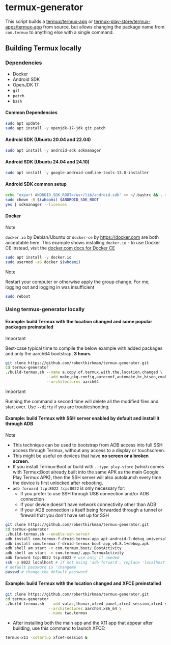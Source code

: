 # termux-generator

This script builds a [termux/termux-app](https://github.com/termux/termux-app) or [termux-play-store/termux-apps/termux-app](https://github.com/termux-play-store/termux-apps/tree/main/termux-app) from source, but allows changing the package name from `com.termux` to anything else with a single command.

## Building Termux locally

### Dependencies

- Docker
- Android SDK
- OpenJDK 17
- `git`
- `patch`
- `bash`

#### Common Dependencies
```bash
sudo apt update
sudo apt install -y openjdk-17-jdk git patch
```

#### Android SDK (Ubuntu 20.04 and 22.04)

```bash
sudo apt install -y android-sdk sdkmanager
```

#### Android SDK (Ubuntu 24.04 and 24.10)

```bash
sudo apt install -y google-android-cmdline-tools-13.0-installer
```

#### Android SDK common setup

```bash
echo "export ANDROID_SDK_ROOT=/usr/lib/android-sdk" >> ~/.bashrc && . ~/.bashrc
sudo chown -R $(whoami) $ANDROID_SDK_ROOT
yes | sdkmanager --licenses
```

#### Docker 

> [!NOTE]
> `docker.io` by Debian/Ubuntu or `docker-ce` by https://docker.com are both acceptable here. This example shows installing `docker.io` - to use Docker CE instead, visit the [docker.com docs for Docker CE](https://docs.docker.com/engine/install/)

```bash
sudo apt install -y docker.io
sudo usermod -aG docker $(whoami)
```

> [!NOTE]
> Restart your computer or otherwise apply the group change. For me, logging out and logging in was insufficient

```bash
sudo reboot
```

### Using termux-generator locally

#### Example: build Termux with the location changed and some popular packages preinstalled

> [!IMPORTANT]
> Best-case typical time to compile the below example with added packages and only the aarch64 bootstrap: **3 hours**

```bash
git clone https://github.com/robertkirkman/termux-generator.git
cd termux-generator
./build-termux.sh --name a.copy.of.termux.with.the.location.changed \
                  --add make,pkg-config,autoconf,automake,bc,bison,cmake,flex,gperf,libtool,libllvm,m4,git,golang,nodejs,patchelf,python,ruby,rust,subversion,python,proot-distro,ffmpeg \
                  --architectures aarch64
```

> [!IMPORTANT]
> Running the command a second time will delete all the modified files and start over. Use `--dirty` if you are troubleshooting.


#### Example: build Termux with SSH server enabled by default and install it through ADB

> [!NOTE]
> - This technique can be used to bootstrap from ADB access into full SSH access through Termux, without any access to a display or touchscreen.
> - This might be useful on devices that have **no screen or a broken screen**.
> - If you install Termux:Boot or build with `--type play-store` (which comes with Termux:Boot already built into the same APK as the main Google Play Termux APK), then the SSH server will also autolaunch every time the device is first unlocked after rebooting.
> - `adb forward tcp:8022 tcp:8022` is only necessary for:
>   - If you prefer to use SSH through USB connection and/or ADB connection
>   - If your device doesn't have network connectivity other than ADB
>   - If your ADB connection is itself being forwarded through a tunnel or firewall that you don't have set up for SSH

```bash
git clone https://github.com/robertkirkman/termux-generator.git
cd termux-generator
./build-termux.sh --enable-ssh-server
adb install com.termux-f-droid-termux-app_apt-android-7-debug_universal.apk
adb install com.termux-f-droid-termux-boot-app_v0.8.1+debug.apk
adb shell am start -n com.termux.boot/.BootActivity
adb shell am start -n com.termux/.app.TermuxActivity
adb forward tcp:8022 tcp:8022 # use only if needed
ssh -p 8022 localhost # if not using 'adb forward', replace 'localhost' with device's LAN IP
# default password is 'changeme'
passwd # change the default password
```

#### Example: build Termux with the location changed and XFCE preinstalled

```bash
git clone https://github.com/robertkirkman/termux-generator.git
cd termux-generator
./build-termux.sh  --add valac,thunar,xfce4-panel,xfce4-session,xfce4-settings,xfconf,xfwm4,xfce4-notifyd,xfce4-terminal,xfdesktop,xfce4 \
                   --architectures aarch64,x86_64 \
                   --name two.termux
```

- After installing both the main app and the X11 app that appear after building, use this command to launch XFCE:

```bash
termux-x11 -xstartup xfce4-session &
```
